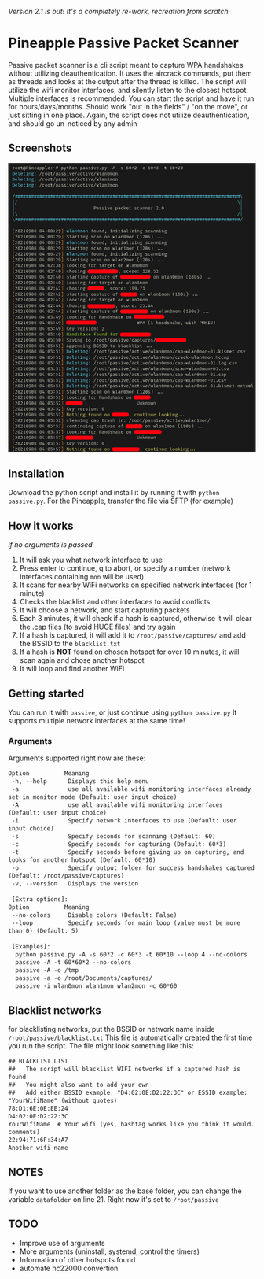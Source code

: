 *Version 2.1 is out! It's a completely re-work, recreation from scratch*

# Pineapple Passive Packet Scanner
Passive packet scanner is a cli script meant to capture WPA handshakes without utilizing deauthentication.
It uses the aircrack commands, put them as threads and looks at the output after the thread is killed.
The script will utilize the wifi monitor interfaces, and silently listen to the closest hotspot.
Multiple interfaces is recommended.
You can start the script and have it run for hours/days/months.
Should work "out in the fields" / "on the move", or just sitting in one place.
Again, the script does not utilize deauthentication, and should go un-noticed by any admin

## Screenshots

![Starting the script](/screenshots/Screenshot_20210908_050629.png "Starting")
<!--![100% CPU issue if fixed. 3 network interfaces stable around 3% CPU](/screenshots/Screenshot_20210905_154359_censor.png "100% CPU issue")
![Finding a handshake](/screenshots/Screenshot_20210906_070527_censor.png "Finding a handshake")-->
<!--| Screenshots|
|------------|
| <img src="/screenshots/Screenshot_20210905_154911_censor.png" width=49%> <img src="/screenshots/Screenshot_20210906_070527_censor.png" width=49%> |
| <img src="/screenshots/Screenshot_20210905_154359_censor.png" width=100%> |-->

## Installation
Download the python script and install it by running it with `python passive.py`.
For the Pineapple, transfer the file via SFTP (for example)

## How it works
*if no arguments is passed*
1. It will ask you what network interface to use
2. Press enter to continue, q to abort, or specify a number (network interfaces containing `mon` will be used)
3. It scans for nearby WiFi networks on specified network interfaces (for 1 minute)
4. Checks the blacklist and other interfaces to avoid conflicts
5. It will choose a network, and start capturing packets
6. Each 3 minutes, it will check if a hash is captured, otherwise it will clear the .cap files (to avoid HUGE files) and try again
7. If a hash is captured, it will add it to `/root/passive/captures/` and add the BSSID to the `blacklist.txt`
8. If a hash is **NOT** found on chosen hotspot for over 10 minutes, it will scan again and chose another hotspot
9. It will loop and find another WiFi

## Getting started
You can run it with `passive`, or just continue using `python passive.py`
It supports multiple network interfaces at the same time!

### Arguments
Arguments supported right now are these:
```
Option          Meaning
 -h, --help      Displays this help menu
 -a              use all available wifi monitoring interfaces already set in monitor mode (Default: user input choice)
 -A              use all available wifi monitoring interfaces (Default: user input choice)
 -i              Specify network interfaces to use (Default: user input choice)
 -s              Specify seconds for scanning (Default: 60)
 -c              Specify seconds for capturing (Default: 60*3)
 -t              Specify seconds before giving up on capturing, and looks for another hotspot (Default: 60*10)
 -o              Specify output folder for success handshakes captured (Default: /root/passive/captures)
 -v, --version   Displays the version

 [Extra options]:
Option          Meaning
 --no-colors     Disable colors (Default: False)
 --loop          Specify seconds for main loop (value must be more than 0) (Default: 5)

 [Examples]:
  python passive.py -A -s 60*2 -c 60*3 -t 60*10 --loop 4 --no-colors
  passive -A -t 60*60*2 --no-colors
  passive -A -o /tmp
  passive -a -o /root/Documents/captures/
  passive -i wlan0mon wlan1mon wlan2mon -c 60*60
 ```

## Blacklist networks
for blacklisting networks, put the BSSID or network name inside `/root/passive/blacklist.txt`
This file is automatically created the first time you run the script.
The file might look something like this:

    ## BLACKLIST LIST
    ##   The script will blacklist WIFI networks if a captured hash is found
    ##   You might also want to add your own
    ##   Add either BSSID example: "D4:02:0E:D2:22:3C" or ESSID example: "YourWifiName" (without quotes)
    78:D1:6E:0E:EE:24
    D4:02:0E:D2:22:3C
    YourWifiName  # Your wifi (yes, hashtag works like you think it would. comments)
    22:94:71:6F:34:A7
    Another_wifi_name

## NOTES
If you want to use another folder as the base folder, you can change the variable `datafolder` on line 21. Right now it's set to `/root/passive`

## TODO
 * Improve use of arguments
 * More arguments (uninstall, systemd, control the timers)
 * Information of other hotspots found
 * automate hc22000 convertion
